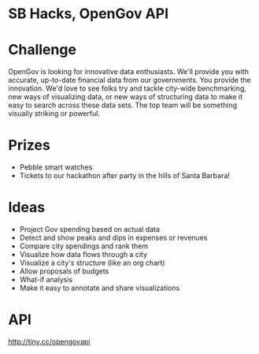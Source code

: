 # SB Hacks, OpenGov API

# Challenge
OpenGov is looking for innovative data enthusiasts. We'll provide you with accurate, up-to-date financial data from our governments. You provide the innovation. We'd love to see folks try and tackle city-wide benchmarking, new ways of visualizing data, or new ways of structuring data to make it easy to search across these data sets. The top team will be something visually striking or powerful.

# Prizes
- Pebble smart watches
- Tickets to our hackathon after party in the hills of Santa Barbara!

# Ideas

- Project Gov spending based on actual data
- Detect and show peaks and dips in expenses or revenues
- Compare city spendings and rank them
- Visualize how data flows through a city
- Visualize a city's structure (like an org chart)
- Allow proposals of budgets
- What-if analysis
- Make it easy to annotate and share visualizations

# API

http://tiny.cc/opengovapi
